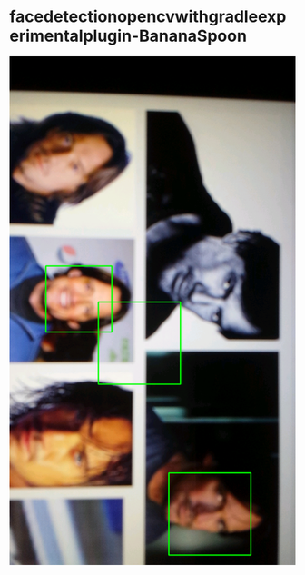# facedetectionopencvwithgradleexperimentalplugin-BananaSpoon


![alt tag](https://github.com/DeLaSalleUniversity-Manila/facedetectionopencvwithgradleexperimentalplugin-BananaSpoon/blob/master/device-2015-12-08-201904.png)
